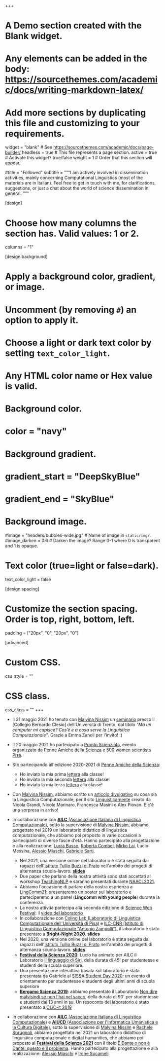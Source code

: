 +++
# A Demo section created with the Blank widget.
# Any elements can be added in the body: https://sourcethemes.com/academic/docs/writing-markdown-latex/
# Add more sections by duplicating this file and customizing to your requirements.

widget = "blank"  # See https://sourcethemes.com/academic/docs/page-builder/
headless = true  # This file represents a page section.
active = true  # Activate this widget? true/false
weight = 1  # Order that this section will appear.

#title = "Followed"
subtitle = """I am actively involved in dissemination activities, mainly concerning Computational Linguistics (most of the materials are in Italian).
Feel free to get in touch with me, for clarifications, suggestions, or just a chat about the world of science dissemination in general.
"""

[design]
  # Choose how many columns the section has. Valid values: 1 or 2.
  columns = "1"

[design.background]
  # Apply a background color, gradient, or image.
  #   Uncomment (by removing `#`) an option to apply it.
  #   Choose a light or dark text color by setting `text_color_light`.
  #   Any HTML color name or Hex value is valid.

  # Background color.
  # color = "navy"
  
  # Background gradient.
  # gradient_start = "DeepSkyBlue"
  # gradient_end = "SkyBlue"
  
  # Background image.
  #image = "headers/bubbles-wide.jpg"  # Name of image in `static/img/`.
  #image_darken = 0.6  # Darken the image? Range 0-1 where 0 is transparent and 1 is opaque.

  # Text color (true=light or false=dark).
  text_color_light = false

[design.spacing]
  # Customize the section spacing. Order is top, right, bottom, left.
  padding = ["20px", "0", "20px", "0"]

[advanced]
 # Custom CSS. 
 css_style = ""
 
 # CSS class.
 css_class = ""
+++
- Il 31 maggio 2021 ho tenuto con [Malvina Nissim](https://malvinanissim.github.io/) un [seminario](https://webmagazine.unitn.it/evento/collegiobernardoclesio/94869/ma-un-computer-mi-capisce-cos-e-a-cosa-serve-la-linguistica) presso il [Collegio Bernardo Clesio] dell'Università di Trento, dal titolo _"Ma un computer mi capisce? Cos’è e a cosa serve la Linguistica Computazionale"_. Grazie a Emma Zanoli per l'invito! :)

- Il 20 maggio 2021 ho partecipato a [Pronto Scienziatə](../img/pronto_scienziat.jpg), evento organizzato da [Penne Amiche della Scienza](https://sites.google.com/view/penne-amiche-della-scienza) e [500 women scientists Pisa](https://www.facebook.com/500wsPisa/). 

- Sto partecipando all'edizione 2020-2021 di [Penne Amiche della Scienza](https://sites.google.com/view/penne-amiche-della-scienza/home?authuser=0):
	- Ho inviato la mia prima [lettera](../files/Novembre.pdf) alla classe! 
	- Ho inviato la mia seconda [lettera](../files/Gennaio.pdf) alla classe! 
	- Ho inviato la mia terza [lettera](../files/Aprile.pdf) alla classe!
	
- Con [Malvina Nissim](https://malvinanissim.github.io/), abbiamo scritto un [articolo divulgativo](https://www.linguisticamente.org/ma-un-computer-mi-capisce-cose-e-a-cosa-serve-la-linguistica-computazionale/) su cosa sia la Linguistica Computazionale, per il sito [Linguisticamente](https://www.linguisticamente.org/) creato da Nicola Grandi, Nicole Marinaro, Francesca Masini e Alex Piovan. E c'è una sorpresa in arrivo!

- In collaborazione con [**AILC** (Associazione Italiana di Linguistica Computazionale)](http://www.ai-lc.it/), sotto la supervisione di [Malvina Nissim](https://malvinanissim.github.io/), abbiamo progettato nel 2019 un laboratorio didattico di linguistica computazionale, che abbiamo poi proposto in varie occasioni a partecipanti di diverse fasce d'età. Hanno partecipato alla progettazione e alla realizzazione: [Lucia Busso](https://research.aston.ac.uk/en/persons/lucia-busso), [Roberta Combei](https://twitter.com/robertacombei), [Mirko Lai](http://www.di.unito.it/~lai/), Lucio Messina, [Alessio Miaschi](http://pages.di.unipi.it/miaschi/), [Gabriele Sarti](https://gsarti.com/).
	- Nel 2021, una versione online del laboratorio è stata seguita dai ragazzi dell'[Istituto Tullio Buzzi di Prato](https://www.tulliobuzzi.edu.it/) nell'ambito dei progetti di alternanza scuola-lavoro. [**slides**](https://bit.ly/ailc-buzzi)
	- Due paper che parlano della nostra attività sono stati accettati al workshop [TeachingNLP](https://sites.google.com/view/teaching-nlp-workshop/) e saranno presentati durante [NAACL2021](https://2021.naacl.org/).
	- Abbiamo l'occasione di parlare della nostra esprienza a [LingComm21](https://lingcomm.org/conference/): presenteremo un poster sul laboratorio e parteciperemo a un panel (**Lingcomm with young people**) durante la conferenza.
	- La nostra attività partecipa alla seconda edizione di [Science Web Festival](https://www.sciencewebfestival.it/): il [video del laboratorio](https://www.youtube.com/watch?v=HGTpAXXRkWA)
	- In collaborazione con [Coling Lab (Laboratorio di Linguistica Computazionale dell'Università di Pisa)](http://colinglab.humnet.unipi.it/) e [ILC-CNR (Istituto di Linguistica Computazionale "Antonio Zampolli")](http://www.ilc.cnr.it/), il laboratorio è stato presentato a [**Bright-Night 2020**](https://www.bright-night.it/ehi-siri-che-cose-la-linguistica-computazionale/). [**slides**](https://bit.ly/ailc-bright)
	- Nel 2020, una versione online del laboratorio è stata seguita dai ragazzi dell'[Istituto Tullio Buzzi di Prato](https://www.tulliobuzzi.edu.it/) nell'ambito dei progetti di alternanza scuola-lavoro. [**slides**](https://bit.ly/ailc-buzzi)
	- [**Festival della Scienza 2020**](http://www.festivalscienza.it/site/home.html): Lucio ha animato per AILC il Laboratorio [Il linguaggio di Siri](http://www.festivalscienza.it/site/home/programma-scuole/il-linguaggio-di-siri.html), della durata di 45' per studentesse e studenti della scuola superiore.
	- Una presentazione interattiva basata sul laboratorio è stata presentata da Gabriele al [SISSA Student Day 2020](https://www.sissa.it/it/calendar-event/student-day-2020): un evento di orientamento per studentesse e studenti degli ultimi anni di scuola superiore
	- [**Bergamo Scienza 2019**](https://www.bergamoscienza.it/): abbiamo presentato il Laboratorio [Non dire málvísindi se non l'hai nel sacco](https://festival.bergamoscienza.it/it/calendario/53605/non-dire-m-lv-sindi-se-non-l-hai-nel-sacco?fbclid=IwAR1ULbVscgBjo0_qdO1HbVJMMLMEsnteJNwINNHbJw4IeFMqv4n5UFWdfGQ), della durata di 90' per studentesse e studenti dai 13 anni in su. Un resoconto del laboratorio è stato presentato a [CLiC-it 2019](https://docs.google.com/presentation/d/1BdI4O2joVz_egEzoTHpLjsSCRKZCPD_mFihHmMK9QgI/edit?usp=sharing)
	

- In collaborazione con [**AILC** (Associazione Italiana di Linguistica Computazionale)](http://www.ai-lc.it/) e [**AIUCD** (Associazione per l'Informatica Umanistica e la Cultura Digitale)](http://www.aiucd.it/), sotto la supervisione di [Malvina Nissim](https://malvinanissim.github.io/) e [Rachele Sprugnoli](https://personale.unipr.it/it/ugovdocenti/person/236480), abbiamo progettato nel 2021 un laboratorio didattico di linguistica computazionale e digital humanities, che abbiamo poi proposto al [**Festival della Scienza 2021**](http://festival2021.festivalscienza.it/site/home.html) con il titolo [È Dante o non è Dante: questo è il problema](http://festival2021.festivalscienza.it/contents/instance2/static/programma_21_def.pdf). Hanno partecipato alla progettazione e alla realizzazione: [Alessio Miaschi](http://pages.di.unipi.it/miaschi/) e [Irene Sucameli](http://for.unipi.it/irene_sucameli/).	
	
	
	

